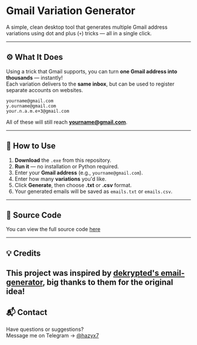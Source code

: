 # Gmail Variation Generator

A simple, clean desktop tool that generates multiple Gmail address variations using dot and plus (`+`) tricks — all in a single click.

---

## ⚙️ What It Does

Using a trick that Gmail supports, you can turn **one Gmail address into thousands** — instantly!  
Each variation delivers to the **same inbox**, but can be used to register separate accounts on websites.

```
yourname@gmail.com
y.ourname@gmail.com
your.n.a.m.e+3@gmail.com
```
All of these will still reach **yourname@gmail.com**.

---

## 🚀 How to Use

1. **Download** the `.exe` from this repository.
2. **Run it** — no installation or Python required.
3. Enter your **Gmail address** (e.g., `yourname@gmail.com`).
4. Enter how many **variations** you'd like.
5. Click **Generate**, then choose **.txt** or **.csv** format.
6. Your generated emails will be saved as `emails.txt` or `emails.csv`.

---

## 📎 Source Code

You can view the full source code [here](https://github.com/hazyx7/GmailGenerator/blob/main/source_code.py)

---

## 💡 Credits

This project was inspired by [dekrypted's email-generator](https://github.com/dekrypted/email-generator), big thanks to them for the original idea!
---
## 📬 Contact

Have questions or suggestions?  
Message me on Telegram → [@hazyx7](https://t.me/hazyx7)
